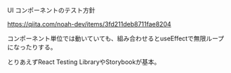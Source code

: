 UI コンポーネントのテスト方針

https://qiita.com/noah-dev/items/3fd211deb8711fae8204

コンポーネント単位では動いていても、組み合わせるとuseEffectで無限ループになったりする。

とりあえずReact Testing LibraryやStorybookが基本。

